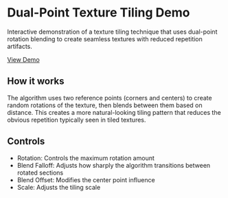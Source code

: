 # Dual-Point Texture Tiling Demo

Interactive demonstration of a texture tiling technique that uses dual-point rotation blending to create seamless textures with reduced repetition artifacts.

[View Demo](https://otdavies.github.io/DualPointTiling/)

## How it works
The algorithm uses two reference points (corners and centers) to create random rotations of the texture, then blends between them based on distance. This creates a more natural-looking tiling pattern that reduces the obvious repetition typically seen in tiled textures.

## Controls
- Rotation: Controls the maximum rotation amount
- Blend Falloff: Adjusts how sharply the algorithm transitions between rotated sections
- Blend Offset: Modifies the center point influence
- Scale: Adjusts the tiling scale
